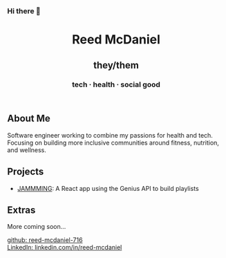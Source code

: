 ### Hi there 👋

<!--
**reed-mcdaniel-716/reed-mcdaniel-716** is a ✨ _special_ ✨ repository because its `README.md` (this file) appears on your GitHub profile.

Here are some ideas to get you started:

- 🔭 I’m currently working on ...
- 🌱 I’m currently learning ...
- 👯 I’m looking to collaborate on ...
- 🤔 I’m looking for help with ...
- 💬 Ask me about ...
- 📫 How to reach me: ...
- 😄 Pronouns: ...
- ⚡ Fun fact: ...
-->
<head>
    <link type="text/css" rel="stylesheet" href="./index.css">
    <link rel="preconnect" href="https://fonts.googleapis.com"><link rel="preconnect" href="https://fonts.gstatic.com" crossorigin><link href="https://fonts.googleapis.com/css2?family=Anybody:ital,wght@0,100;0,200;0,300;0,400;0,500;0,600;0,700;0,800;0,900;1,100;1,200;1,300;1,400;1,500;1,600;1,700;1,800;1,900&display=swap" rel="stylesheet">
  </head>
  <body>
    <header>
      <div id="name">
        <h1 id="reed_mcdaniel">Reed McDaniel</h1>
        <h2 id="pronouns">they/them</h2>
      </div>
      <h3 id="byline">tech &middot; health &middot; social good</h3>
    </header>
    <div class="card_container" role="presentation">
      <section id="about_me" class="card">
        <h2>About Me</h2>
        <p>Software engineer working to combine
          my passions for health and tech.<br/>
          Focusing on building more inclusive communities
          around fitness, nutrition, and wellness.
        </p>
      </section>
      <section id="projects" class="card">
        <h2>Projects</h2>
        <ul>
          <li><a href="https://github.com/reed-mcdaniel-716/jammming">JAMMMING</a>: A React app using the Genius API to build playlists</li>
        </ul>
      </section>
      <section id="extras" class="card">
        <h2>Extras</h2>
        <p>More coming soon...</p>
      </section>
    </div>
    <footer>
      <div class="footer_link_container">
        <a href="https://github.com/reed-mcdaniel-716/">github: reed-mcdaniel-716</a>
      </div>
      <div class="footer_link_container">
        <a href="https://www.linkedin.com/in/reed-mcdaniel/">LinkedIn: linkedin.com/in/reed-mcdaniel</a>
      </div>
    </footer>
  <body>

